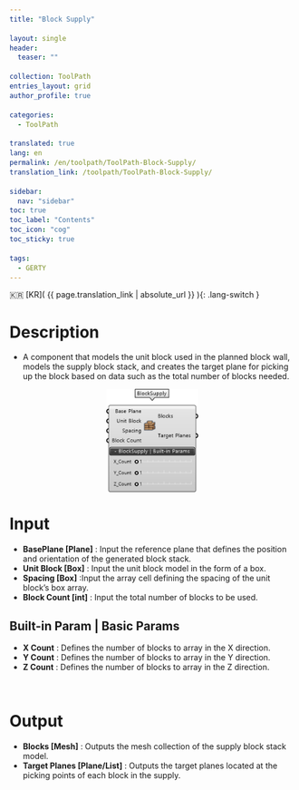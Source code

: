 ```yaml
---
title: "Block Supply"

layout: single
header:
  teaser: ""

collection: ToolPath
entries_layout: grid
author_profile: true

categories:
  - ToolPath

translated: true
lang: en
permalink: /en/toolpath/ToolPath-Block-Supply/
translation_link: /toolpath/ToolPath-Block-Supply/

sidebar:
  nav: "sidebar"
toc: true
toc_label: "Contents"
toc_icon: "cog"
toc_sticky: true

tags: 
  - GERTY
---
```


:kr: [KR]( {{ page.translation_link | absolute_url }} ){: .lang-switch }

# Description

* A component that models the unit block used in the planned block wall, models the supply block stack, and creates the target plane for picking up the block based on data such as the total number of blocks needed.

<p align="center"><img src="/assets/images/BlockSupply.png" align="center" width="32%"></p>

# Input

* **BasePlane [Plane]** :  Input the reference plane that defines the position and orientation of the generated block stack.
* **Unit Block [Box]** : Input the unit block model in the form of a box.
* **Spacing [Box]** :Input the array cell defining the spacing of the unit block’s box array.
* **Block Count [int]** : Input the total number of blocks to be used.

## Built-in Param | Basic Params

* **X Count** : Defines the number of blocks to array in the X direction.
* **Y Count** : Defines the number of blocks to array in the Y direction.
* **Z Count** : Defines the number of blocks to array in the Z direction.

<br>

# Output

* **Blocks [Mesh]** : Outputs the mesh collection of the supply block stack model.
* **Target Planes [Plane/List]** : Outputs the target planes located at the picking points of each block in the supply.